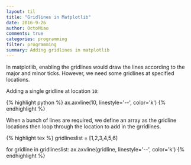 ```yaml
---
layout: til
title: "Gridlines in Matplotlib"
date: 2016-9-26
author: OctoMiao
comments: true
categories: programming
filter: programming
summary: Adding gridlines in matplotlib
---
```


In matplotlib, enabling the gridlines would draw the lines according to the major and minor ticks. However, we need some gridlines at specified locations.

Adding a single gridline at location `10`:

{% highlight python %}
ax.axvline(10, linestyle='--', color='k')
{% endhighlight %}

When a bunch of lines are required, we define an array as the gridline locations then loop through the location to add in the grridlines.

{% highlight tex %}
gridlineslist = [1,2,3,4,5,6]

for gridline in gridlineslist:
    ax.axvline(gridline, linestyle='--', color='k')
{% endhighlight %}
